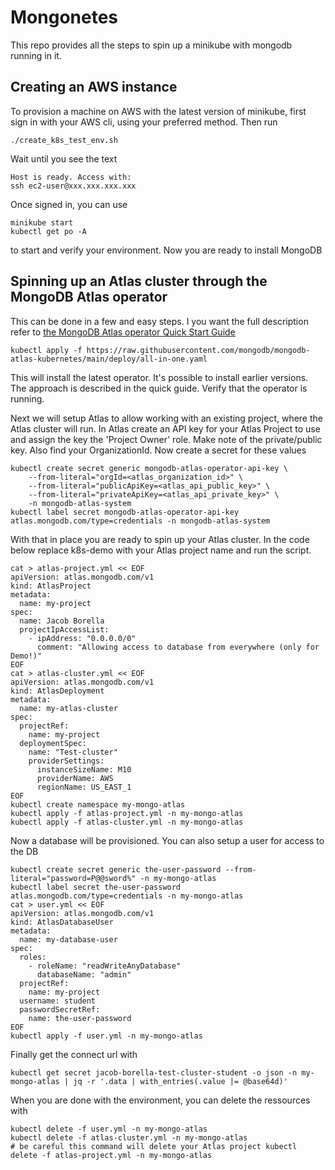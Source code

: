 # Mongonetes
This repo provides all the steps to spin up a minikube with mongodb running in it.
## Creating an AWS instance
To provision a machine on AWS with the latest version of minikube, first sign in with your AWS cli, using your preferred method. Then run
```
./create_k8s_test_env.sh
```
Wait until you see the text
```
Host is ready. Access with: 
ssh ec2-user@xxx.xxx.xxx.xxx
```
Once signed in, you can use
```
minikube start
kubectl get po -A
```
to start and verify your environment. Now you are ready to install MongoDB

## Spinning up an Atlas cluster through the MongoDB Atlas operator
This can be done in a few and easy steps. I you want the full description refer to [the MongoDB Atlas operator Quick Start Guide](https://www.mongodb.com/docs/atlas/reference/atlas-operator/ak8so-quick-start/#std-label-ak8so-quick-start-ref)
```
kubectl apply -f https://raw.githubusercontent.com/mongodb/mongodb-atlas-kubernetes/main/deploy/all-in-one.yaml
```
This will install the latest operator. It's possible to install earlier versions. The approach is described in the quick guide. Verify that the operator is running.

Next we will setup Atlas to allow working with an existing project, where the Atlas cluster will run. In Atlas create an API key for your Atlas Project to use and assign the key the 'Project Owner' role. Make note of the private/public key. Also find your OrganizationId.
Now create a secret for these values
```
kubectl create secret generic mongodb-atlas-operator-api-key \
    --from-literal="orgId=<atlas_organization_id>" \
    --from-literal="publicApiKey=<atlas_api_public_key>" \
    --from-literal="privateApiKey=<atlas_api_private_key>" \
    -n mongodb-atlas-system
kubectl label secret mongodb-atlas-operator-api-key atlas.mongodb.com/type=credentials -n mongodb-atlas-system
```
With that in place you are ready to spin up your Atlas cluster. In the code below replace k8s-demo with your Atlas project name and run the script.
```
cat > atlas-project.yml << EOF 
apiVersion: atlas.mongodb.com/v1
kind: AtlasProject
metadata:
  name: my-project
spec:
  name: Jacob Borella
  projectIpAccessList:
    - ipAddress: "0.0.0.0/0"
      comment: "Allowing access to database from everywhere (only for Demo!)"
EOF
cat > atlas-cluster.yml << EOF
apiVersion: atlas.mongodb.com/v1
kind: AtlasDeployment
metadata:
  name: my-atlas-cluster
spec:
  projectRef:
    name: my-project
  deploymentSpec:
    name: "Test-cluster"
    providerSettings:
      instanceSizeName: M10
      providerName: AWS
      regionName: US_EAST_1
EOF
kubectl create namespace my-mongo-atlas
kubectl apply -f atlas-project.yml -n my-mongo-atlas
kubectl apply -f atlas-cluster.yml -n my-mongo-atlas
```

Now a database will be provisioned. You can also setup a user for access to the DB
```
kubectl create secret generic the-user-password --from-literal="password=P@@sword%" -n my-mongo-atlas
kubectl label secret the-user-password atlas.mongodb.com/type=credentials -n my-mongo-atlas
cat > user.yml << EOF
apiVersion: atlas.mongodb.com/v1
kind: AtlasDatabaseUser
metadata:
  name: my-database-user
spec:
  roles:
    - roleName: "readWriteAnyDatabase"
      databaseName: "admin"
  projectRef:
    name: my-project
  username: student
  passwordSecretRef:
    name: the-user-password
EOF
kubectl apply -f user.yml -n my-mongo-atlas
```
Finally get the connect url with
```
kubectl get secret jacob-borella-test-cluster-student -o json -n my-mongo-atlas | jq -r '.data | with_entries(.value |= @base64d)'
```
When you are done with the environment, you can delete the ressources with
```
kubectl delete -f user.yml -n my-mongo-atlas
kubectl delete -f atlas-cluster.yml -n my-mongo-atlas
# be careful this command will delete your Atlas project kubectl delete -f atlas-project.yml -n my-mongo-atlas
```


